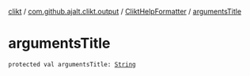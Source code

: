 [clikt](../../index.md) / [com.github.ajalt.clikt.output](../index.md) / [CliktHelpFormatter](index.md) / [argumentsTitle](./arguments-title.md)

# argumentsTitle

`protected val argumentsTitle: `[`String`](https://kotlinlang.org/api/latest/jvm/stdlib/kotlin/-string/index.html)
